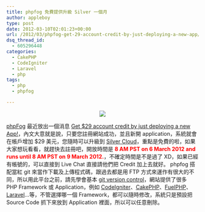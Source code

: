 ```yaml
---
title: phpfog 免費提供升級 Silver 一個月
author: appleboy
type: post
date: 2012-03-10T02:01:23+00:00
url: /2012/03/phpfog-get-29-account-credit-by-just-deploying-a-new-app/
dsq_thread_id:
  - 605296448
categories:
  - CakePHP
  - CodeIgniter
  - Laravel
  - php
tags:
  - php
  - phpfog

---
```

<div style="margin:0 auto; text-align:center">
  <img src="https://i0.wp.com/phpfog.com/images/logo.png?w=840&#038;ssl=1" data-recalc-dims="1" />
</div>

<a href="https://phpfog.com" target="_blank">phpFog</a> 最近放出一個消息 <a href="http://blog.phpfog.com/2012/03/06/get-29-account-credit-by-just-deploying-a-new-app/" target="_blank">Get $29 account credit by just deploying a new App!</a>，內文大意就是說，只要您註冊網站成功，並且新開 application，系統就會在帳戶增加 $29 美元，您隨時可以升級到 <a href="https://phpfog.com/pricing" target="_blank">Silver Cloud</a>，重點是免費的啦，如果大家想玩看看，就趕快去註冊吧，開放時間是 <span style="color:red"><strong>8 AM PST on 6 March 2012 and runs until 8 AM PST on 9 March 2012.</strong></span>，不確定時間是不是過了 XD，如果已經有帳號的，可以直接到 Live Chat 直接請他們把 Credit 加上去就好。 phpfog 搭配當紅 git 來當作下載及上傳程式碼，跟過去都是用 FTP 方式來運作有很大的不同，所以用此平台之前，請先學會基本 <a href="http://blog.wu-boy.com/2012/02/how-to-use-git-version-control-for-new-beginner/" target="_blank">git version control</a>，網站提供了很多 PHP Framework 或 Application，例如 <a href="http://www.codeigniter.org.tw/" target="_blank">CodeIgniter</a>、<a href="http://cakephp.org/" target="_blank">CakePHP</a>、<a href="http://fuelphp.com/" target="_blank">FuelPHP</a>、<a href="http://laravel.com/" target="_blank">Laravel</a>…等，不管選擇哪一個 Framework，都可以隨時修改，系統只是預設把 Source Code 抓下來放到 Application 裡面，所以可以任意刪除。